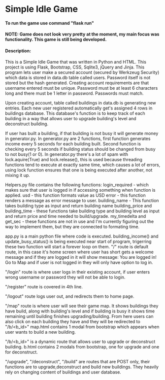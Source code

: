 # Simple Idle Game
#### To run the game use command "flask run"
#### NOTE: Game does not look very pretty at the moment, my main focus was functionality. This game is still being developed.
#### Description:
This is a Simple Idle Game that was written in Python and HTML. This project is using Flask, Bootstrap, CSS, Sqlite3, jQuery and Jinja.
This program lets user make a secured account (secured by Werkzeug Security) which data is stored in data.db table called users. Password itself is not stored but the hash generated.
Creating account requirements are that username entered must be unique. Password must be at least 6 characters long and there must be 1 letter in password. Passwords must match.

Upon creating account, table called buildings in data.db is generating new entries. Each new user registered automatically get's assigned 4 rows in buildings database. 
This database's function is to keep track of each building in a way that allows user to upgrade building's level and deconstruct building.

If user has built a building, if that building is not busy it will generate money in generator.py. 
In generator.py are 2 functions, first function generates income every 5 seconds for each building built.
Second function is checking every 5 seconds if building status should be changed from busy to not busy(1 or 0).
In generator.py there's a lot of spam with lock.aquire(True) and lock.release(), this is used because threading functions tend to execute
at exactly same time, which causes a lot of errors, using lock function ensures that one is being executed after another, not mixing it up.


Helpers.py file contains the following functions: login_required - which makes sure that user is logged in if accessing something when function is applied.
usd - this function formats value as USD
error - this function renders a message as error message to user.
building_name - This function takes building type as input and return building name
building_price and building_time - these functions take building type and building level as input and return price and time needed to build/upgrade.
my_timedelta and get_sec - these functions are not in use and I'm currently figuring out the way to implement them, but they are connected to formating time.

app.py is a main python file where code is executed. 
building_income() and update_busy_status() is being executed near start of program, trigerring these two function will start a forever loop on them.
"/" route is default route, in this case it's home screen where user has short gets a welcome message and if they are logged in it will show message: You are logged in! Go to Map
and if user is not logged in they will only have option to log in.

"/login" route is where user logs in their existing account, if user enters wrong username or password they will not be able to login.

"/register" route is covered in 4th line.

"/logout" route logs user out, and redirects them to home page.

"/map" route is where user will see their game map. It shows buildings they have build, along with building's level and if building is busy it shows time
remaining until building finishes upgrading/building. From here users can also click on each building they have and they will be redirected
to "/b/<b_id>"
map.html contains 1 modal from bootstrap which appears when user wants to build a new building.

"/b/<b_id>" is a dynamic route that allows user to upgrade or deconstruct building.
b.html contains 2 modals from bootstrap, one for upgrade and one for deconstruct.

"/upgrade", "/deconstruct", "/build" are routes that are POST only, their functions are to upgrade,deconstruct and build new buildings. They heavily rely on changing content of buildings and user database.
